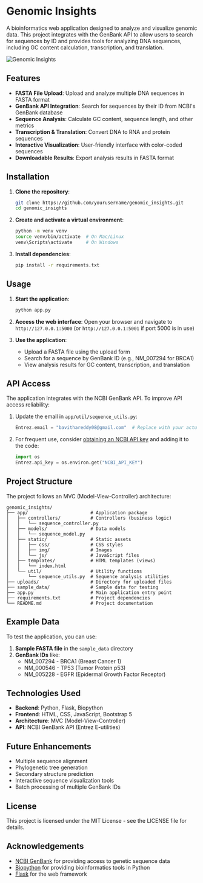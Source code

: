 # Genomic Insights

A bioinformatics web application designed to analyze and visualize genomic data. This project integrates with the GenBank API to allow users to search for sequences by ID and provides tools for analyzing DNA sequences, including GC content calculation, transcription, and translation.

![Genomic Insights](https://img.shields.io/badge/Genomic-Insights-blue)

## Features

- **FASTA File Upload**: Upload and analyze multiple DNA sequences in FASTA format
- **GenBank API Integration**: Search for sequences by their ID from NCBI's GenBank database
- **Sequence Analysis**: Calculate GC content, sequence length, and other metrics
- **Transcription & Translation**: Convert DNA to RNA and protein sequences
- **Interactive Visualization**: User-friendly interface with color-coded sequences
- **Downloadable Results**: Export analysis results in FASTA format

## Installation

1. **Clone the repository**:
   ```bash
   git clone https://github.com/yourusername/genomic_insights.git
   cd genomic_insights
   ```

2. **Create and activate a virtual environment**:
   ```bash
   python -m venv venv
   source venv/bin/activate  # On Mac/Linux
   venv\Scripts\activate     # On Windows
   ```

3. **Install dependencies**:
   ```bash
   pip install -r requirements.txt
   ```

## Usage

1. **Start the application**:
   ```bash
   python app.py
   ```

2. **Access the web interface**:
   Open your browser and navigate to `http://127.0.0.1:5000` (or `http://127.0.0.1:5001` if port 5000 is in use)

3. **Use the application**:
   - Upload a FASTA file using the upload form
   - Search for a sequence by GenBank ID (e.g., NM_007294 for BRCA1)
   - View analysis results for GC content, transcription, and translation

## API Access

The application integrates with the NCBI GenBank API. To improve API access reliability:

1. Update the email in `app/util/sequence_utils.py`:
   ```python
   Entrez.email = "bavithareddy08@gmail.com"  # Replace with your actual email
   ```

2. For frequent use, consider [obtaining an NCBI API key](https://ncbiinsights.ncbi.nlm.nih.gov/2017/11/02/new-api-keys-for-the-e-utilities/) and adding it to the code:
   ```python
   import os
   Entrez.api_key = os.environ.get("NCBI_API_KEY")
   ```

## Project Structure

The project follows an MVC (Model-View-Controller) architecture:

```
genomic_insights/
├── app/                       # Application package
│   ├── controllers/           # Controllers (business logic)
│   │   └── sequence_controller.py
│   ├── models/                # Data models
│   │   └── sequence_model.py
│   ├── static/                # Static assets
│   │   ├── css/               # CSS styles
│   │   ├── img/               # Images
│   │   └── js/                # JavaScript files
│   ├── templates/             # HTML templates (views)
│   │   └── index.html
│   └── util/                  # Utility functions
│       └── sequence_utils.py  # Sequence analysis utilities
├── uploads/                   # Directory for uploaded files
├── sample_data/               # Sample data for testing
├── app.py                     # Main application entry point
├── requirements.txt           # Project dependencies
└── README.md                  # Project documentation
```

## Example Data

To test the application, you can use:

1. **Sample FASTA file** in the `sample_data` directory
2. **GenBank IDs** like:
   - NM_007294 - BRCA1 (Breast Cancer 1)
   - NM_000546 - TP53 (Tumor Protein p53)
   - NM_005228 - EGFR (Epidermal Growth Factor Receptor)

## Technologies Used

- **Backend**: Python, Flask, Biopython
- **Frontend**: HTML, CSS, JavaScript, Bootstrap 5
- **Architecture**: MVC (Model-View-Controller)
- **API**: NCBI GenBank API (Entrez E-utilities)

## Future Enhancements

- Multiple sequence alignment
- Phylogenetic tree generation
- Secondary structure prediction
- Interactive sequence visualization tools
- Batch processing of multiple GenBank IDs

## License

This project is licensed under the MIT License - see the LICENSE file for details.

## Acknowledgements

- [NCBI GenBank](https://www.ncbi.nlm.nih.gov/genbank/) for providing access to genetic sequence data
- [Biopython](https://biopython.org/) for providing bioinformatics tools in Python
- [Flask](https://flask.palletsprojects.com/) for the web framework

